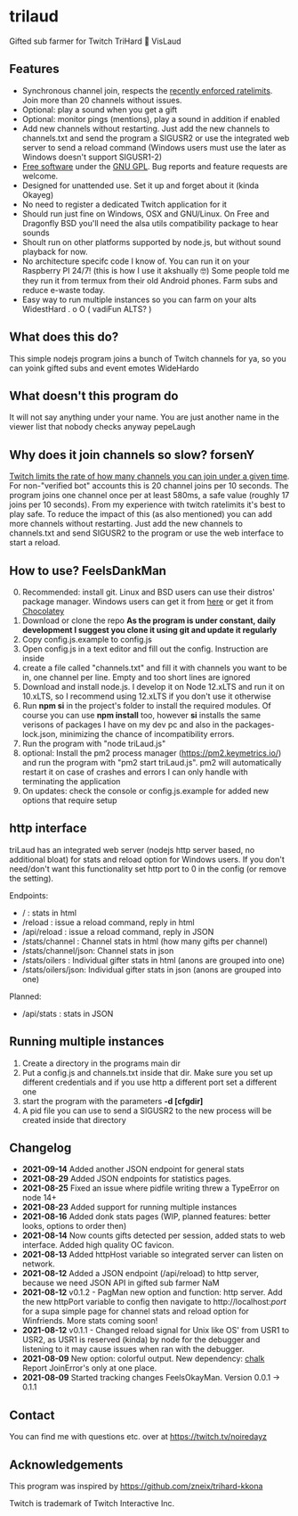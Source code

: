 # trilaud
Gifted sub farmer for Twitch TriHard :handshake: VisLaud
## Features ##
* Synchronous channel join, respects the [recently enforced ratelimits](https://dev.twitch.tv/docs/irc/guide#authentication-and-join-rate-limits). Join more than 20 channels without issues.
* Optional: play a sound when you get a gift
* Optional: monitor pings (mentions), play a sound in addition if enabled
* Add new channels without restarting. Just add the new channels to channels.txt and send the program a SIGUSR2 or use the integrated web server to send a reload command (Windows users must use the later as Windows doesn't support SIGUSR1-2)
* [Free software](https://www.gnu.org/philosophy/free-sw.html) under the [GNU GPL](https://www.gnu.org/licenses/gpl-3.0.html). Bug reports and feature requests are welcome.
* Designed for unattended use. Set it up and forget about it (kinda Okayeg)
* No need to register a dedicated Twitch application for it
* Should run just fine on Windows, OSX and GNU/Linux. On Free and Dragonfly BSD you'll need the alsa utils compatibility package to hear sounds
* Shoult run on other platforms supported by node.js, but without sound playback for now.
* No architecture specifc code I know of. You can run it on your Raspberry PI 24/7! (this is how I use it akshually 🤓) Some people told me they run it from termux from their old Android phones. Farm subs and reduce e-waste today.
* Easy way to run multiple instances so you can farm on your alts WidestHard . o O ( vadiFun ALTS? )

## What does this do? ##
This simple nodejs program joins a bunch of Twitch channels for ya, so you can yoink gifted subs and event emotes WideHardo
## What doesn't this program do ##
It will not say anything under your name. You are just another name in the viewer list that nobody checks anyway pepeLaugh
## Why does it join channels so slow? forsenY ##
[Twitch limits the rate of how many channels you can join under a given time](https://dev.twitch.tv/docs/irc/guide#authentication-and-join-rate-limits). 
For non-"verified bot" accounts this is 20 channel joins per 10 seconds. The program joins one channel once per at least 580ms, a safe value (roughly 17 joins per 10 seconds). 
From my experience with twitch ratelimits it's best to play safe. To reduce the impact of this (as also mentioned) you can add more channels without restarting. 
Just add the new channels to channels.txt and send SIGUSR2 to the program or use the web interface to start a reload.

## How to use? FeelsDankMan ##
0. Recommended: install git. Linux and BSD users can use their distros' package manager. Windows users can get it from [here](https://gitforwindows.org/) or get it from [Chocolatey](https://community.chocolatey.org/packages/git) 
1. Download or clone the repo **As the program is under constant, daily development I suggest you clone it using git and update it regularly**
2. Copy config.js.example to config.js
3. Open config.js in a text editor and fill out the config. Instruction are inside
4. create a file called "channels.txt" and fill it with channels you want to be in, one channel per line. Empty and too short lines are ignored
5. Download and install node.js. I develop it on Node 12.xLTS and run it on 10.xLTS, so I recommend using 12.xLTS if you don't use it otherwise
6. Run **npm si** in the project's folder to install the required modules. Of course you can use **npm install** too, however **si** installs the same verisons of packages I have on my dev pc and also in the packages-lock.json, minimizing the chance of incompatibility errors.
7. Run the program with "node triLaud.js"
8. optional: Install the pm2 process manager (https://pm2.keymetrics.io/) and run the program with "pm2 start triLaud.js". pm2 will automatically restart it on case of crashes and errors I can only handle with terminating the application
9. On updates: check the console or config.js.example for added new options that require setup
## http interface ##
triLaud has an integrated web server (nodejs http server based, no additional bloat) for stats and reload option for Windows users. 
If you don't need/don't want this functionality set http port to 0 in the config (or remove the setting).

Endpoints:
* / : stats in html
* /reload : issue a reload command, reply in html
* /api/reload : issue a reload command, reply in JSON
* /stats/channel : Channel stats in html (how many gifts per channel)
* /stats/channel/json: Channel stats in json
* /stats/oilers : Individual gifter stats in html (anons are grouped into one)
* /stats/oilers/json: Individual gifter stats in json (anons are grouped into one)

Planned:
* /api/stats : stats in JSON

## Running multiple instances ##
1. Create a directory in the programs main dir
2. Put a config.js and channels.txt inside that dir. Make sure you set up different credentials and if you use http a different port set a different one
3. start the program with the parameters **-d [cfgdir]** 
4. A pid file you can use to send a SIGUSR2 to the new process will be created inside that directory

## Changelog ##
* **2021-09-14** Added another JSON endpoint for general stats
* **2021-08-29** Added JSON endpoints for statistics pages.
* **2021-08-25** Fixed an issue where pidfile writing threw a TypeError on node 14+
* **2021-08-23** Added support for running multiple instances
* **2021-08-16** Added donk stats pages (WIP, planned features: better looks, options to order then)
* **2021-08-14** Now counts gifts detected per session, added stats to web interface. Added high quality OC favicon.
* **2021-08-13** Added httpHost variable so integrated server can listen on network.
* **2021-08-12** Added a JSON endpoint (/api/reload) to http server, because we need JSON API in gifted sub farmer NaM
* **2021-08-12** v0.1.2 - PagMan new option and function: http server. Add the new httpPort variable to config then navigate to http://localhost:*port* for a supa simple page for channel stats and reload option for Winfriends. More stats coming soon!
* **2021-08-12** v0.1.1 - Changed reload signal for Unix like OS' from USR1 to USR2, as USR1 is reserved (kinda) by node for the debugger and listening to it may cause issues when ran with the debugger.
* **2021-08-09** New option: colorful output. New dependency: [chalk](https://github.com/chalk/chalk) Report JoinError's only at one place.
* **2021-08-09** Started tracking changes FeelsOkayMan. Version 0.0.1 -> 0.1.1

## Contact ##
You can find me with questions etc. over at https://twitch.tv/noiredayz

## Acknowledgements ##
This program was inspired by https://github.com/zneix/trihard-kkona

Twitch is trademark of Twitch Interactive Inc.
